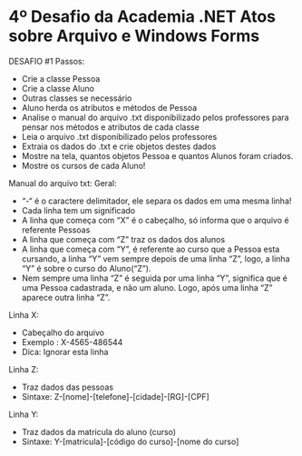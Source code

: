 # 4º Desafio da Academia .NET Atos sobre Arquivo e Windows Forms
DESAFIO #1
Passos:
- Crie a classe Pessoa
-	Crie a classe Aluno
-	Outras classes se necessário
-	Aluno herda os atributos e métodos de Pessoa
-	Analise o manual do arquivo .txt disponibilizado pelos professores para pensar nos métodos e atributos de cada classe
-	Leia o arquivo .txt disponibilizado pelos professores
-	Extraia os dados do .txt e crie objetos destes dados
-	Mostre na tela, quantos objetos Pessoa e quantos Alunos foram criados.
-	Mostre os cursos de cada Aluno!

Manual do arquivo txt:
Geral:
-	“-“ é o caractere delimitador, ele separa os dados em uma mesma linha!
-	Cada linha tem um significado
-	A linha que começa com “X” é o cabeçalho, só informa que o arquivo é referente Pessoas
-	A linha que começa com “Z” traz os dados dos alunos
-	A linha que começa com “Y”, é referente ao curso que a Pessoa esta cursando, a linha “Y” vem sempre depois de uma linha “Z”, 
logo, a linha “Y” é sobre o curso do Aluno(“Z”).
-	Nem sempre uma linha “Z” é seguida por uma linha “Y”, significa que é uma Pessoa cadastrada, e não um aluno. Logo, após
uma linha “Z” aparece outra linha “Z”.

Linha X:
-	Cabeçalho do arquivo
-	Exemplo : X-4565-486544
-	Dica: Ignorar esta linha

Linha Z:
-	Traz dados das pessoas
-	Sintaxe: Z-[nome]-[telefone]-[cidade]-[RG]-[CPF]

Linha Y:
-	Traz dados da matricula do aluno (curso)
-	Sintaxe: Y-[matricula]-[código do curso]-[nome do curso]


